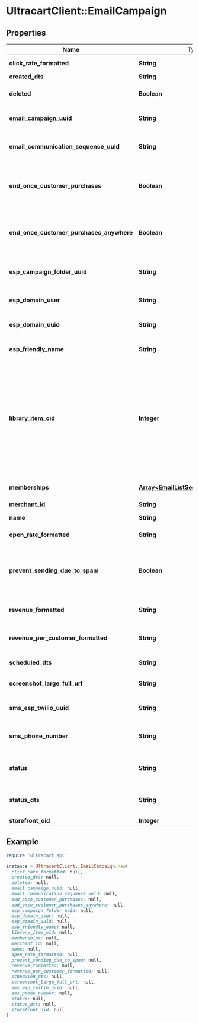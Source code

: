 # UltracartClient::EmailCampaign

## Properties

| Name | Type | Description | Notes |
| ---- | ---- | ----------- | ----- |
| **click_rate_formatted** | **String** | Click rate of emails | [optional] |
| **created_dts** | **String** | Created date | [optional] |
| **deleted** | **Boolean** | True if this campaign was deleted | [optional] |
| **email_campaign_uuid** | **String** | Email campaign UUID | [optional] |
| **email_communication_sequence_uuid** | **String** | Email communication sequence UUID | [optional] |
| **end_once_customer_purchases** | **Boolean** | True if the customer should end the flow once they purchase from this campaign | [optional] |
| **end_once_customer_purchases_anywhere** | **Boolean** | True if the customer should end the flow once they purchase from anywhere | [optional] |
| **esp_campaign_folder_uuid** | **String** | Campaign folder UUID.  Null for uncategorized | [optional] |
| **esp_domain_user** | **String** | User of the sending address | [optional] |
| **esp_domain_uuid** | **String** | UUID of the sending domain | [optional] |
| **esp_friendly_name** | **String** | Friendly name of the sending email | [optional] |
| **library_item_oid** | **Integer** | If this item was ever added to the Code Library, this is the oid for that library item, or 0 if never added before.  This value is used to determine if a library item should be inserted or updated. | [optional] |
| **memberships** | [**Array&lt;EmailListSegmentMembership&gt;**](EmailListSegmentMembership.md) | List and segment memberships | [optional] |
| **merchant_id** | **String** | Merchant ID | [optional] |
| **name** | **String** | Name of email campaign | [optional] |
| **open_rate_formatted** | **String** | Open rate of emails | [optional] |
| **prevent_sending_due_to_spam** | **Boolean** | True if this campaign is prevented from sending at this time due to spam complaints. | [optional] |
| **revenue_formatted** | **String** | Revenue associated with campaign | [optional] |
| **revenue_per_customer_formatted** | **String** | Revenue per customer associated with campaign | [optional] |
| **scheduled_dts** | **String** | Scheduled date | [optional] |
| **screenshot_large_full_url** | **String** | URL to a large full length screenshot | [optional] |
| **sms_esp_twilio_uuid** | **String** | Twilio Account UUID.  Null for none | [optional] |
| **sms_phone_number** | **String** | Twilio SMS Phone Number.  Null for none | [optional] |
| **status** | **String** | Status of the campaign of draft, archived, and sent | [optional] |
| **status_dts** | **String** | Timestamp when the last status change happened | [optional] |
| **storefront_oid** | **Integer** | Storefront oid | [optional] |

## Example

```ruby
require 'ultracart_api'

instance = UltracartClient::EmailCampaign.new(
  click_rate_formatted: null,
  created_dts: null,
  deleted: null,
  email_campaign_uuid: null,
  email_communication_sequence_uuid: null,
  end_once_customer_purchases: null,
  end_once_customer_purchases_anywhere: null,
  esp_campaign_folder_uuid: null,
  esp_domain_user: null,
  esp_domain_uuid: null,
  esp_friendly_name: null,
  library_item_oid: null,
  memberships: null,
  merchant_id: null,
  name: null,
  open_rate_formatted: null,
  prevent_sending_due_to_spam: null,
  revenue_formatted: null,
  revenue_per_customer_formatted: null,
  scheduled_dts: null,
  screenshot_large_full_url: null,
  sms_esp_twilio_uuid: null,
  sms_phone_number: null,
  status: null,
  status_dts: null,
  storefront_oid: null
)
```


